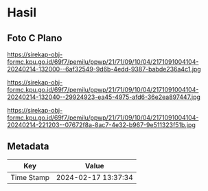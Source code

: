 # Hasil

## Foto C Plano

https://sirekap-obj-formc.kpu.go.id/69f7/pemilu/ppwp/21/71/09/10/04/2171091004104-20240214-132000--6af32549-9d6b-4edd-9387-babde236a4c1.jpg

https://sirekap-obj-formc.kpu.go.id/69f7/pemilu/ppwp/21/71/09/10/04/2171091004104-20240214-132040--29924923-ea45-4975-afd6-36e2ea897447.jpg

https://sirekap-obj-formc.kpu.go.id/69f7/pemilu/ppwp/21/71/09/10/04/2171091004104-20240214-221203--07672f8a-8ac7-4e32-b967-9e511323f51b.jpg


## Metadata

| Key        | Value               |
| ---------- | ------------------- |
| Time Stamp | 2024-02-17 13:37:34 |




